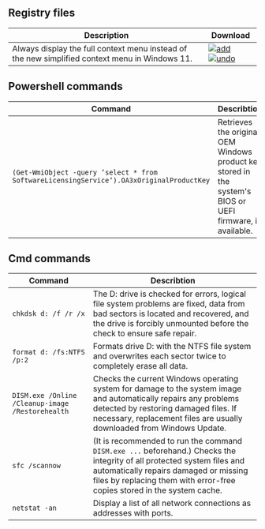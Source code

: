 ## Registry files

| Description  | Download |
| - | - |
| Always display the full context menu instead of the new simplified context menu in Windows 11. | [![add](https://img.shields.io/badge/File%20to-apply-blue)](https://raw.githubusercontent.com/AlparDuman/windows-tweaks-collection/main/add%20oldMenu.reg) [![undo](https://img.shields.io/badge/File%20to-undo-red)](https://raw.githubusercontent.com/AlparDuman/windows-tweaks-collection/main/del%20oldMenu.reg) |

## Powershell commands

| Command | Describtion  |
| - | - |
| `(Get-WmiObject -query ’select * from SoftwareLicensingService‘).OA3xOriginalProductKey` | Retrieves the original OEM Windows product key stored in the system's BIOS or UEFI firmware, if available. |

## Cmd commands

| Command | Describtion |
| - | - |
| `chkdsk d: /f /r /x` | The D: drive is checked for errors, logical file system problems are fixed, data from bad sectors is located and recovered, and the drive is forcibly unmounted before the check to ensure safe repair. |
| `format d: /fs:NTFS /p:2` | Formats drive D: with the NTFS file system and overwrites each sector twice to completely erase all data. |
| `DISM.exe /Online /Cleanup-image /Restorehealth` | 	Checks the current Windows operating system for damage to the system image and automatically repairs any problems detected by restoring damaged files. If necessary, replacement files are usually downloaded from Windows Update. |
| `sfc /scannow` | (It is recommended to run the command `DISM.exe ...` beforehand.) Checks the integrity of all protected system files and automatically repairs damaged or missing files by replacing them with error-free copies stored in the system cache. |
| `netstat -an` | Display a list of all network connections as addresses with ports. |
